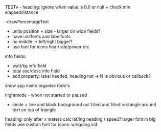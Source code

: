 TESTv - heading: ignore when value is 0.0 or null + check min elapseddistance

-drawPercentageText
- units position + size - larger on wide fields?
- have unitfonts and labelfonts
- no middle -> left/right bigger?
- use font for icons heartrate/power etc.

info fields:
- watt/kg info field
- total asc/desc info field
- add property: label needed, heading not -> N is obvious or callback?

show app name
organise todo's

nightmode - when not started or paused
- circle + line and black background not filled and filled rectangle around text on top of triangle

heading: only after x meters calc lat/lng heading / speed?
larger font in big fields
use custom font for icons: wingding oid 


